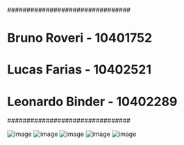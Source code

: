 ################################
#  Bruno Roveri - 10401752     #
#  Lucas Farias - 10402521     #
#  Leonardo Binder - 10402289  #
################################


![image](https://github.com/LucasFarias23/LAB01B/assets/142548326/f53aa310-18ef-439e-8eff-fd5a994a5262)
![image](https://github.com/LucasFarias23/LAB01B/assets/142548326/d77de7fd-5894-45df-9051-217ff3f67ca7)
![image](https://github.com/LucasFarias23/LAB01B/assets/142548326/781677ab-dfda-4d27-83cf-e1b192638dd6)
![image](https://github.com/LucasFarias23/LAB01B/assets/142548326/115c0f2d-b33c-4696-8678-469caab38dae)
![image](https://github.com/LucasFarias23/LAB01B/assets/142548326/806f7695-08d6-409b-89d9-6077703b95b6)
